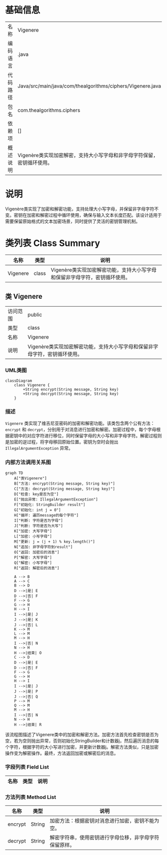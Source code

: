 # 基础信息

|      |      |
|------|------|
| 名称 | Vigenere |
| 编码语言 | .java |
| 代码路径 | Java/src/main/java/com/thealgorithms/ciphers/Vigenere.java |
| 包名 | com.thealgorithms.ciphers |
| 依赖项 | [] |
| 概述说明 | Vigenère类实现加密解密，支持大小写字母和非字母字符保留，密钥循环使用。 |

# 说明

Vigenère类实现了加密和解密功能，支持处理大小写字母，并保留非字母字符不变。密钥在加密和解密过程中循环使用，确保与输入文本长度匹配。该设计适用于需要保留原始格式的文本加密场景，同时提供了灵活的密钥管理机制。

# 类列表 Class Summary

| 名称   | 类型  | 说明 |
|-------|------|-------------|
| Vigenere | class | Vigenère类实现加密解密功能，支持大小写字母和保留非字母字符，密钥循环使用。 |



## 类 Vigenere

|      |      |
|------|------|
| 访问范围 | public |
| 类型 | class |
| 名称 | Vigenere |
| 说明 | Vigenère类实现加密解密功能，支持大小写字母和保留非字母字符，密钥循环使用。 |


### UML类图

```mermaid
classDiagram
    class Vigenere {
        +String encrypt(String message, String key)
        +String decrypt(String message, String key)
    }
```

### 描述
`Vigenere` 类实现了维吉尼亚密码的加密和解密功能。该类包含两个公有方法：`encrypt` 和 `decrypt`，分别用于对消息进行加密和解密。加密过程中，每个字母根据密钥中的对应字符进行移位，同时保留字母的大小写和非字母字符。解密过程则是加密的逆过程，将字母移回原始位置。密钥为空时会抛出 `IllegalArgumentException` 异常。


### 内部方法调用关系图

```mermaid
graph TD
    A["类Vigenere"]
    B["方法: encrypt(String message, String key)"]
    C["方法: decrypt(String message, String key)"]
    D["检查: key是否为空"]
    E["抛出异常: IllegalArgumentException"]
    F["初始化: StringBuilder result"]
    G["初始化: int j = 0"]
    H["循环: 遍历message的每个字符"]
    I["判断: 字符是否为字母"]
    J["判断: 字符是否为大写"]
    K["加密: 大写字母"]
    L["加密: 小写字母"]
    M["更新: j = (j + 1) % key.length()"]
    N["追加: 非字母字符到result"]
    O["返回: 加密后的消息"]
    P["解密: 大写字母"]
    Q["解密: 小写字母"]
    R["返回: 解密后的消息"]

    A --> B
    A --> C
    B --> D
    D -->|是| E
    D -->|否| F
    F --> G
    G --> H
    H --> I
    I -->|是| J
    J -->|是| K
    J -->|否| L
    K --> M
    L --> M
    M --> H
    I -->|否| N
    N --> H
    H -->|结束| O
    C --> D
    D -->|是| E
    D -->|否| F
    F --> G
    G --> H
    H --> I
    I -->|是| J
    J -->|是| P
    J -->|否| Q
    P --> M
    Q --> M
    M --> H
    I -->|否| N
    N --> H
    H -->|结束| R
```

该流程图描述了Vigenere类中的加密和解密方法。加密方法首先检查密钥是否为空，若为空则抛出异常，否则初始化StringBuilder和计数器j，然后遍历消息的每个字符，根据字符的大小写进行加密，并更新计数器j。解密方法类似，只是加密操作变为解密操作。最终，方法返回加密或解密后的消息。

### 字段列表 Field List

| 名称  | 类型  | 说明 |
|-------|-------|------|

### 方法列表 Method List

| 名称  | 类型  | 说明 |
|-------|-------|------|
| encrypt | String | 加密方法：根据密钥对消息进行加密，密钥不能为空。 |
| decrypt | String | 解密字符串，使用密钥进行字母位移，非字母字符保留原样。 |




